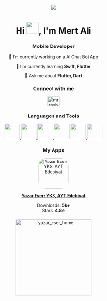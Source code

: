 <p align="center">
  <img src="https://user-images.githubusercontent.com/72457200/205451186-4f6d193d-b687-43cf-9586-d388cb932bb5.gif" />
</p>

<h1 align="center">Hi <img src="https://github.com/mrthnby/mrthnby/assets/72457200/7b632147-6cdc-478d-ac09-9622a9cb73a0" width="40">, I'm Mert Ali</h1>
<h3 align="center">Mobile Developer</h3>

<p align="center">
  🔭 I’m currently working on a AI Chat Bot App
</p>

<p align="center">
  🌱 I’m currently learning <strong>Swift, Flutter</strong>
</p>

<p align="center">
  💬 Ask me about <strong>Flutter, Dart</strong>
</p>

<h3 align="center">Connect with me</h3>
<p align="center">
  <a href="https://twitter.com/mrthnby" target="_blank" rel="noopener noreferrer" ><img src="https://raw.githubusercontent.com/rahuldkjain/github-profile-readme-generator/master/src/images/icons/Social/twitter.svg" alt="mrthnby" height="30" width="40" /></a>
</p>

<h3 align="center">Languages and Tools</h3>
<p align="center">
  <a href="https://flutter.dev" target="_blank" rel="noreferrer">
<img src="https://img.icons8.com/color/480/000000/flutter.png" width=50>
  </a>

  <a href="https://dart.dev" target="_blank" rel="noreferrer">
<img src="https://img.icons8.com/color/480/000000/dart.png" width=50>
  </a>

  <a href="https://www.swift.org/" target="_blank" rel="noreferrer">
    <img src="https://img.icons8.com/color/480/000000/swift.png" width=50>
  </a>
  <a href="https://developer.apple.com/xcode/swiftui/" target="_blank" rel="noreferrer"><img src="https://img.icons8.com/color/480/000000/swiftui.png" width=50></a>

  <a href="https://firebase.google.com/" target="_blank" rel="noreferrer">
    <img src="https://img.icons8.com/color/480/000000/firebase.png" width=50>
  </a>

  <a href="https://git-scm.com/" target="_blank" rel="noreferrer">
   <img src="https://img.icons8.com/color/480/000000/git.png" width=50>
  </a>

</p>

<h3 align="center">My Apps</h3>

<div align="center">
  <a href="https://play.google.com/store/apps/details?id=com.yazareser.yks_yazar_eser" target="_blank" rel="noreferrer">
    <img src="https://user-images.githubusercontent.com/72457200/218078410-f97307f5-d351-4937-9135-6d6dab4f6da6.png" alt="Yazar Eser: YKS, AYT Edebiyat" width="100" height="100" style="border-radius: 25px;">
  </a>
</div>

<p align="center">
  <a href="https://play.google.com/store/apps/details?id=com.yazareser.yks_yazar_eser" target="_blank" rel="noreferrer"><strong>Yazar Eser: YKS, AYT Edebiyat</strong></a>
</p>

<div align="center">
  
  
  Downloads: <strong>5k+</strong>
  <br>
  Stars: <strong>4.8⭐</strong>
</div>

<div align="center">
  <a href="https://play.google.com/store/apps/details?id=com.yazareser.yks_yazar_eser" target="_blank" rel="noreferrer">
    <img width="250" alt="yazar_eser_home" src="https://github.com/mrthnby/mrthnby/assets/72457200/c78e989e-fcd6-4b0f-a156-39be6a3ead87">
  </a>

</div>

<!---

<h3 align="center">My Stats</h3>

<p align="center">
  <img src="http://github-readme-streak-stats.herokuapp.com?user=mrthnby&theme=onedark&hide_border=true&border_radius=4.7" alt="GitHub Streak"/>
</p>

<p align="center">
  <img src="https://github-readme-stats.vercel.app/api?username=mrthnby&show_icons=true&locale=en&theme=onedark&hide_border=true&border_radius=4.7" alt="Stats"/>
</p>

-->
